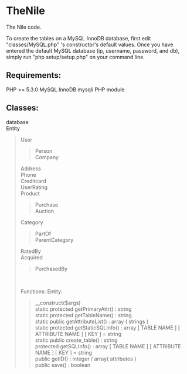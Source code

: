 # TheNile
The Nile code.

To create the tables on a MySQL InnoDB database, first edit "classes/MySQL.php" 's constructor's default values.
Once you have entered the default MySQL database (ip, username, password, and db), simply run "php setup/setup.php" on your command line.

## Requirements:
PHP >= 5.3.0
MySQL InnoDB
mysqli PHP module

## Classes:
database<br />
Entity<br />
<blockquote>	User<br />
	<blockquote>	Person<br />
		Company</blockquote>
	Address<br />
	Phone<br />
	Creditcard<br />
	UserRating<br />
	Product<br />
	<blockquote>	Purchase<br />
		Auction</blockquote>
	Category<br />
	<blockquote>	PartOf<br />
		ParentCategory</blockquote>
	RatedBy<br />
	Acquired<br />
	<blockquote>	PurchasedBy</blockquote><br />


Functions:
Entity:<br />
<blockquote>
	__construct($args)<br />
	static protected getPrimaryAttr() : string<br />
	static protected getTableName() : string<br />
	static public getAttributeList() : array ( strings )<br />
	static protected getStaticSQLInfo() : array [ TABLE NAME ] [ ATTRIBUTE NAME ] [ KEY ] = string<br />
	static public create_table() : string<br />
	protected getSQLInfo() : array [ TABLE NAME ] [ ATTRIBUTE NAME ] [ KEY ] = string<br />
	public getID() : integer / array( attributes )<br />
	public save() : boolean<br />
</blockquote>
    
